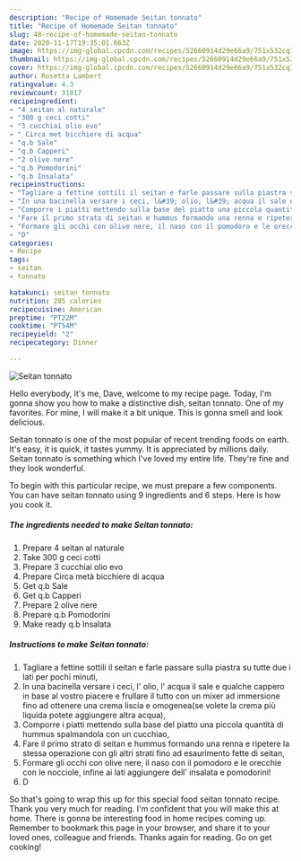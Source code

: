 ```yaml
---
description: "Recipe of Homemade Seitan tonnato"
title: "Recipe of Homemade Seitan tonnato"
slug: 48-recipe-of-homemade-seitan-tonnato
date: 2020-11-17T19:35:01.663Z
image: https://img-global.cpcdn.com/recipes/52660914d29e66a9/751x532cq70/seitan-tonnato-recipe-main-photo.jpg
thumbnail: https://img-global.cpcdn.com/recipes/52660914d29e66a9/751x532cq70/seitan-tonnato-recipe-main-photo.jpg
cover: https://img-global.cpcdn.com/recipes/52660914d29e66a9/751x532cq70/seitan-tonnato-recipe-main-photo.jpg
author: Rosetta Lambert
ratingvalue: 4.3
reviewcount: 31817
recipeingredient:
- "4 seitan al naturale"
- "300 g ceci cotti"
- "3 cucchiai olio evo"
- " Circa met bicchiere di acqua"
- "q.b Sale"
- "q.b Capperi"
- "2 olive nere"
- "q.b Pomodorini"
- "q.b Insalata"
recipeinstructions:
- "Tagliare a fettine sottili il seitan e farle passare sulla piastra su tutte due i lati per pochi minuti,"
- "In una bacinella versare i ceci, l&#39; olio, l&#39; acqua il sale e qualche cappero in base al vostro piacere e frullare il tutto con un mixer ad immersione fino ad ottenere una crema liscia e omogenea(se volete la crema più liquida potete aggiungere altra acqua),"
- "Comporre i piatti mettendo sulla base del piatto una piccola quantità di hummus spalmandola con un cucchiao,"
- "Fare il primo strato di seitan e hummus formando una renna e ripetere la stessa operazione con gli altri strati fino ad esaurimento fette di seitan,"
- "Formare gli occhi con olive nere, il naso con il pomodoro e le orecchie con le nocciole, infine ai lati aggiungere dell&#39; insalata e pomodorini!"
- "D"
categories:
- Recipe
tags:
- seitan
- tonnato

katakunci: seitan tonnato 
nutrition: 285 calories
recipecuisine: American
preptime: "PT22M"
cooktime: "PT54M"
recipeyield: "2"
recipecategory: Dinner

---
```



![Seitan tonnato](https://img-global.cpcdn.com/recipes/52660914d29e66a9/751x532cq70/seitan-tonnato-recipe-main-photo.jpg)

Hello everybody, it's me, Dave, welcome to my recipe page. Today, I'm gonna show you how to make a distinctive dish, seitan tonnato. One of my favorites. For mine, I will make it a bit unique. This is gonna smell and look delicious.



Seitan tonnato is one of the most popular of recent trending foods on earth. It's easy, it is quick, it tastes yummy. It is appreciated by millions daily. Seitan tonnato is something which I've loved my entire life. They're fine and they look wonderful.


To begin with this particular recipe, we must prepare a few components. You can have seitan tonnato using 9 ingredients and 6 steps. Here is how you cook it.

<!--inarticleads1-->

##### The ingredients needed to make Seitan tonnato:

1. Prepare 4 seitan al naturale
1. Take 300 g ceci cotti
1. Prepare 3 cucchiai olio evo
1. Prepare  Circa metà bicchiere di acqua
1. Get q.b Sale
1. Get q.b Capperi
1. Prepare 2 olive nere
1. Prepare q.b Pomodorini
1. Make ready q.b Insalata




<!--inarticleads2-->

##### Instructions to make Seitan tonnato:

1. Tagliare a fettine sottili il seitan e farle passare sulla piastra su tutte due i lati per pochi minuti,
1. In una bacinella versare i ceci, l&#39; olio, l&#39; acqua il sale e qualche cappero in base al vostro piacere e frullare il tutto con un mixer ad immersione fino ad ottenere una crema liscia e omogenea(se volete la crema più liquida potete aggiungere altra acqua),
1. Comporre i piatti mettendo sulla base del piatto una piccola quantità di hummus spalmandola con un cucchiao,
1. Fare il primo strato di seitan e hummus formando una renna e ripetere la stessa operazione con gli altri strati fino ad esaurimento fette di seitan,
1. Formare gli occhi con olive nere, il naso con il pomodoro e le orecchie con le nocciole, infine ai lati aggiungere dell&#39; insalata e pomodorini!
1. D




So that's going to wrap this up for this special food seitan tonnato recipe. Thank you very much for reading. I'm confident that you will make this at home. There is gonna be interesting food in home recipes coming up. Remember to bookmark this page in your browser, and share it to your loved ones, colleague and friends. Thanks again for reading. Go on get cooking!
